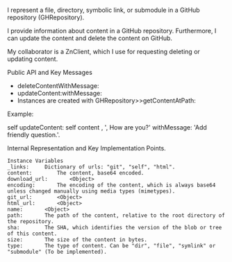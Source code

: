 I represent a file, directory, symbolic link, or submodule in a GitHub repository (GHRepository).

I provide information about content in a GitHub repository. Furthermore, I can update the content and delete the content on GitHub.

My collaborator is a ZnClient, which I use for requesting deleting or updating content.

Public API and Key Messages

- deleteContentWithMessage:  
- updateContent:withMessage:
- Instances are created with GHRepository>>getContentAtPath:

Example: 

self updateContent: self content , ',
How are you?' withMessage: 'Add friendly question.'.

Internal Representation and Key Implementation Points.

    Instance Variables
	_links:		Dictionary of urls: "git", "self", "html".
	content:		The content, base64 encoded.
	download_url:		<Object>
	encoding:		The encoding of the content, which is always base64 unless changed manually using media types (mimetypes).
	git_url:		<Object>
	html_url:		<Object>
	name:		<Object>
	path:		The path of the content, relative to the root directory of the repository.
	sha:		The SHA, which identifies the version of the blob or tree of this content.
	size:		The size of the content in bytes.
	type:		The type of content. Can be "dir", "file", "symlink" or "submodule" (To be implemented).